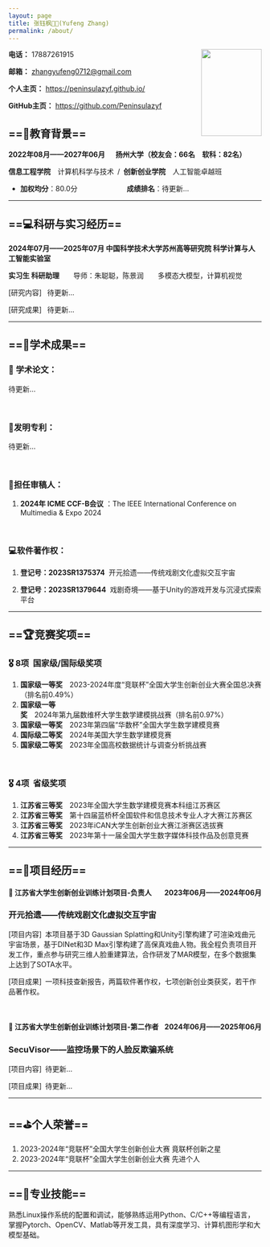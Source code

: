 ```yaml
---
layout: page
title: 张钰枫👨‍💻(Yufeng Zhang)
permalink: /about/
---
```


<img align="right" src="https://peninsulazyf.github.io/images/证件照.jpg" width=120 height=173  style="max-width: 100%;">

**电话：** 17887261915

**邮箱：** <zhangyufeng0712@gmail.com>

**个人主页：** <https://peninsulazyf.github.io/>

**GitHub主页：** <https://github.com/Peninsulazyf>


## ==🏢教育背景==

**2022年08月——2027年06月&ensp;&ensp;&ensp;扬州大学（校友会：66名&ensp;&ensp;软科：82名）**

**信息工程学院**&ensp;&ensp;计算机科学与技术&ensp;/&ensp;**创新创业学院**&ensp;&ensp;人工智能卓越班

- **加权均分**：80.0分&ensp;&ensp;&ensp;&ensp;&ensp;&ensp;&ensp;&ensp;&ensp;&ensp;&ensp;&ensp;&ensp;&ensp;**成绩排名**：待更新...

  
---

## ==💻科研与实习经历==
**2024年07月——2025年07月 中国科学技术大学苏州高等研究院 科学计算与人工智能实验室** 

**实习生 科研助理**&ensp;&ensp;&ensp;&ensp;导师：朱聪聪，陈景润&ensp;&ensp;&ensp;&ensp;多模态大模型，计算机视觉

[研究内容] &ensp;待更新...

[研究成果] &ensp;待更新...

---
## ==📑学术成果==

### 📜 **学术论文：**

待更新...

<br/>

### 🧬**发明专利：**

待更新...

<br/>

### 📃**担任审稿人：**

1. **2024年 ICME CCF-B会议** ：The IEEE International Conference on Multimedia & Expo 2024

<br/>

### 💻**软件著作权：**

1. **登记号：2023SR1375374**&nbsp;&nbsp;开元拾遗——传统戏剧文化虚拟交互宇宙

2. **登记号：2023SR1379644**&nbsp;&nbsp;戏剧奇境——基于Unity的游戏开发与沉浸式探索平台

---

## ==🏆竞赛奖项==
### 🎖️ **8项&nbsp;&nbsp;国家级/国际级奖项**
1. **国家级一等奖**&ensp;&ensp;2023-2024年度“竞联杯”全国大学生创新创业大赛全国总决赛（排名前0.49%）
2. **国家级一等奖**&ensp;&ensp;2024年第九届数维杯大学生数学建模挑战赛（排名前0.97%）
3. **国家级一等奖**&ensp;&ensp;2023年第四届“华数杯”全国大学生数学建模竞赛
4. **国际级二等奖**&ensp;&ensp;2024年美国大学生数学建模竞赛
5. **国家级二等奖**&ensp;&ensp;2023年全国高校数据统计与调查分析挑战赛

<br/>

### 🎖️ **4项&nbsp;&nbsp;省级奖项**
1. **江苏省三等奖**&ensp;&ensp;2023年全国大学生数学建模竞赛本科组江苏赛区
2. **江苏省三等奖**&ensp;&ensp;第十四届蓝桥杯全国软件和信息技术专业人才大赛江苏赛区
3. **江苏省三等奖**&ensp;&ensp;2023年iCAN大学生创新创业大赛江浙赛区选拔赛
4. **江苏省三等奖**&ensp;&ensp;2023年第十一届全国大学生数字媒体科技作品及创意竞赛

---

## ==🚀项目经历==
<h4 style="display: flex;justify-content: space-between;">
<span>📌 江苏省大学生创新创业训练计划项目-负责人</span> <span>2023年06月——2024年06月</span>
</h4>
  
### **开元拾遗——传统戏剧文化虚拟交互宇宙**
  
  [项目内容]&ensp;本项目基于3D Gaussian Splatting和Unity引擎构建了可渲染戏曲元宇宙场景，基于DINet和3D Max引擎构建了高保真戏曲人物。我全程负责项目开发工作，重点参与研究三维人脸重建算法，合作研发了MAR模型，在多个数据集上达到了SOTA水平。

  [项目成果]&ensp;一项科技查新报告，两篇软件著作权，七项创新创业类获奖，若干作品著作权。

<br/>

<h4 style="display: flex;justify-content: space-between;">
<span>📌 江苏省大学生创新创业训练计划项目-第二作者</span> <span>2024年06月——2025年06月</span>
</h4>

###  **SecuVisor——监控场景下的人脸反欺骗系统**

  [项目内容]&ensp;待更新...

  [项目成果]&ensp;待更新...

---

## ==⛳个人荣誉==
1. 2023-2024年“竞联杯”全国大学生创新创业大赛 竟联杯创新之星
2. 2023-2024年“竞联杯”全国大学生创新创业大赛 先进个人

---

## ==🔧专业技能==
熟悉Linux操作系统的配置和调试，能够熟练运用Python、C/C++等编程语言，掌握Pytorch、OpenCV、Matlab等开发工具，具有深度学习、计算机图形学和大模型基础。
